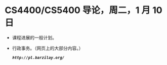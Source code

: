 # CS4400/CS5400 导论，周二，1 月 10 日

+   课程进展的一般计划。

+   行政事务。（网页上的大部分内容。）

    ***`http://pl.barzilay.org/`***

